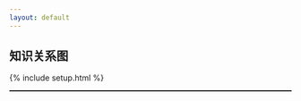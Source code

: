 ```yaml
---
layout: default
---
```


## 知识关系图


{% include setup.html %}


<textarea id="namespace" style='display:none'> {{namespace}} </textarea>

<div id="svg" style="border: 1px solid;overflow: auto"></div>
<!-- <svg width="1500" height="600"></svg> -->
<!-- feed -->
<!-- https://xiashuangxi.github.io/pkb/feed.xml -->

<script src="{{namespace}}/assets/scripts/lib/jquery.min.js"></script>
<script src="{{namespace}}/assets/scripts/lib/d3.v7.min.js"></script>
<script>

	// var nodes = [];
	// var links = [];

	// var load_rss_json = function() {
	// 	var json;
	// 	// rss ulr
	// 	// test: https://xiashuangxi.github.io/bookphrase/feed.xml
	// 	// examples:https://observablehq.com/@d3/mobile-patent-suits
	// 	var feedURL = "https://xiashuangxi.github.io/bookphrase/feed.xml";
	// 	$.ajax({
	// 		async: false,
	// 		type: 'GET',
	// 		url: "https://api.rss2json.com/v1/api.json?rss_url=" + feedURL,
	// 		dataType: 'jsonp',
	// 		success: function(result) {
	// 			draw(result)
	// 		}
	// 	});
	// }

	// var parse_data = function( data){
	// 	console.log(items)
	// 	var items = data.items;
	// 	for (var i = 0; i < items.length; i++){
	// 		var obj = items[i];
	// 		nodes.push( Object.create({id: obj.title}));
	// 	}

	// 	links.push(Object.create({source:"Source",target:"Target",type:"link"}));
	// 	console.log(links);
	// 	console.log(nodes);
	// }

	// var chart = {
	// 	links: [],
	// 	nodes: [],

	// 	svg: d3.create('svg'),
	// }

	// var draw = function( data ) {
	// 	console.log(data);
	// 	function dragstarted(event,d) {
	// 		console.log("dragstarted")
	// 	}
	// 	function dragged(event,d) {}
	// 	function dragended(event,d) {}



	// 	return d3.drag()
	// 	.on("start",dragstarted)
	// 	.on("drag",dragged)
	// 	.on("end",dragended);
	// }
	// window.onload = function () { 
	// 	load_rss_json()
	// }

</script>

<!-- test -->
<script>
	var links = [];
	var nodes = [];
	// var types = ['outlink','inlink'];
	var types = ["licensing", "suit", "resolved"];
	var data = [];
	// <svg viewBox="-576,-300,1152,600" style="font: 12px sans-serif;">
	var height = 600;
	var width  = 1400;

	// init links
	// for (var i = 3; i >= 1; i--) {
	// 	var obj = {
	// 		source: 'Source'+i,target: 'target'+i,type:'licensing'
	// 	}
	// 	links.push(obj);
	// }





	// links.push({ source: "Microsoft" , target: "Mi", type: "licensing"});
	// links.push({ source: "Microsoft" , target: "Huawei", type: "licensing"});
	// links.push({ source: "Microsoft" , target: "oracle", type: "licensing"});
	// links.push({ source: "大米" , target: "oracle", type: "licensing"});
	// links.push({ source: "大米" , target: "Microsoft", type: "licensing"});

	// links.push({ source: "大米" , target: "Microsoft1", type: "suit"});
	// links.push({ source: "大米" , target: "Microsoft2", type: "licensing"});
	// links.push({ source: "大米" , target: "Microsoft3", type: "suit"});
	// links.push({ source: "大米" , target: "Microsoft4", type: "licensing"});
	// links.push({ source: "大米" , target: "Microsoft5", type: "suit"});
	// links.push({ source: "大米" , target: "Microsoft6", type: "licensing"});
	// links.push({ source: "大米" , target: "Microsoft7", type: "licensing"});
	// links.push({ source: "大米" , target: "Microsoft8", type: "licensing"});
	// links.push({ source: "大米" , target: "Microsoft9", type: "licensing"});
	// links.push({ source: "大米" , target: "Microsoft0", type: "licensing"});
	// links.push({ source: "大米" , target: "Microsoft11", type: "licensing"});
	// links.push({ source: "大米" , target: "Microsoft22", type: "licensing"});
	// links.push({ source: "大米" , target: "Microsoft33", type: "licensing"});
	// links.push({ source: "大米" , target: "Microsoft44", type: "licensing"});
	// links.push({ source: "大米" , target: "Microsoft55", type: "licensing"});
	// links.push({ source: "大米" , target: "Microsoft66", type: "licensing"});
	// links.push({ source: "大米" , target: "Microsoft77", type: "licensing"});
	// links.push({ source: "大米" , target: "Microsoft88", type: "licensing"});

	// nodes.push({id: "Microsoft"})
	// nodes.push({id: "Mi"})
	// nodes.push({id: "Huawei"})
	// nodes.push({id: "oracle"})
	// nodes.push({id: "大米"})
	// nodes.push({id: "Microsoft1"})
	// nodes.push({id: "Microsoft2"})
	// nodes.push({id: "Microsoft3"})
	// nodes.push({id: "Microsoft4"})
	// nodes.push({id: "Microsoft5"})
	// nodes.push({id: "Microsoft6"})
	// nodes.push({id: "Microsoft7"})
	// nodes.push({id: "Microsoft8"})
	// nodes.push({id: "Microsoft9"})
	// nodes.push({id: "Microsoft0"})
	// nodes.push({id: "Microsoft11"})
	// nodes.push({id: "Microsoft22"})
	// nodes.push({id: "Microsoft33"})
	// nodes.push({id: "Microsoft44"})
	// nodes.push({id: "Microsoft55"})
	// nodes.push({id: "Microsoft66"})
	// nodes.push({id: "Microsoft77"})
	// nodes.push({id: "Microsoft88"})

	// for (var i = 3; i >= 1; i--) {
	// 	var obj = {
	// 		id: 'Source'+i
	// 	}
	// 	nodes.push(obj);
	// }

	// for (var i = 3; i >= 1; i--) {
	// 	var obj = {
	// 		id: 'target'+i
	// 	}
	// 	nodes.push(obj);
	// }

	var __chart  =function() {

		console.log('__chart')

	data = {
		nodes: nodes,
		links: links
	};

	// 
	var drag = function(simulation) {

		var dragstarted = function(event,d){
			console.log("dragstarted")
			if(!event.active){
				simulation.alphaTarget(0.3).restart();
			}
			d.fx = d.x;
			d.fy = d.y;
		}

		var dragged = function(event,d){
			console.log("dragged")
 			d.fx = event.x;
    		d.fy = event.y;
		}

		var dragended = function(event,d){
			console.log("dragended")
			if (!event.active) {simulation.alphaTarget(0);}
    		d.fx = null;
    		d.fy = null;
		}

		return d3.drag()
			.on('start',dragstarted)
			.on('drag',dragged)
			.on('end',dragended);
	}

	var linkArc = function(d) {
		var r = Math.hypot(d.target.x - d.source.x, d.target.y - d.source.y);
		// console.log(d.source)
		return  `
		    M${d.source.x},${d.source.y}
		    A${r},${r} 0 0,1 ${d.target.x},${d.target.y}
		  `;
	}
	var color = d3.scaleOrdinal(types, d3.schemeCategory10);

	// var chart = {
		links= data.links.map(d => Object.create(d)),
		nodes= data.nodes.map(d => Object.create(d)),

		simulation= d3.forceSimulation(nodes)
			.force('link', d3.forceLink(links).id(d=> d.id))
			.force('charge', d3.forceManyBody().strength(-350))
			// .force("center",  d3.forceCenter(width/2, height/2))
			.force('x', d3.forceX())
			.force('y', d3.forceX())
			.restart();
		

		// <svg viewBox="-576,-300,1152,600" style="font: 12px sans-serif;">
		svg= d3.create('svg')
			// .attr('viewBox', [-576,-300,1152,600])
			      .attr("viewBox", [-width / 2, -height / 2, width, height])

			.style('font', '9px sans-serif')
			// .attr("style", "max-width: 100%; height: auto; height: intrinsic;");

			// chart.
	// svg.append('defs').selectAll('marker')
	// 	.data(types)
	// 	.join('marker')
	// 		.attr('id', d => "aaaa"+d)
	// 		.attr('viewBox', '0 -5 10 10')//0 -5 10 10
	// 		.attr('refX', 15)//15
	// 		.attr('refY', -0.5)
	// 		.attr('markerWidth',3)
	// 		.attr('markerHeight',3)
	// 		.attr('orient','auto')
	// 	.append('path')
	// 		.attr('fill', color)
	// 		.attr('d', 'M0,-5L10,0L0,5');
	svg.append("defs").selectAll("marker")
    .data(types)
    .join("marker")
      .attr("id", d => `arrow-${d}`)
      .attr("viewBox", "0 -5 10 10")
      .attr("refX", 15)
      .attr("refY", -0.5)
      .attr("markerWidth", 6)
      .attr("markerHeight", 6)
      .attr("orient", "auto")
    .append("path")
      .attr("fill", color)
      .attr("d", "M0,-5L10,0L0,5");

		// link = svg.append('g')
		// 	.attr('fill', 'none')
		// 	.attr('stroke-width', 1.5)
		// 	.selectAll('path')
		// 	.data(links)
		// 	.join('path')
		// 	.attr('stroke', d => color(d.type))
			// .attr('marker-end' d => `url(d.type)`)),
	link = svg.append("g")
      .attr("fill", "none")
      .attr("stroke-width", 0.8)//1.5
    .selectAll("path")
    .data(links)
    .join("path")
      .attr("stroke", d => color(d.type))
      .attr("marker-end", d => `url(${new URL(`#arrow-${d.type}`, location)})`);

		// node= svg.append('g')
		// 	.attr('fill', 'currentColor')
		// 	.attr('stroke-linecap', 'round')
		// 	.attr('stroke-linejoin', 'round')
		// 	.selectAll('g')
		// 	.data(nodes)
		// 	.join('g')
		// 	.call(drag(simulation))

		node = svg.append("g")
      .attr("fill", "currentColor")
      .attr("stroke-linecap", "round")
      .attr("stroke-linejoin", "round")
    .selectAll("g")
    .data(nodes)
    .join("g")
      .call(drag(simulation));

		node.append("circle")
	      .attr("stroke", "white")
	      .attr("stroke-width", 1.5)
	      .attr("r", 4); // 4

      	node.append("text")
	      .attr("x", 8)//8
	      .attr("y", "0.31em")//0.31em
	      .text(d => d.id)
	    .clone(true).lower()
	      .attr("fill", "none")
	      .attr("stroke", "white")
	      .attr("stroke-width", 3);//3

  	simulation.on("tick", () => {
    	link.attr("d", linkArc);
    	node.attr("transform", d => `translate(${d.x},${d.y})`);
  	});

  // invalidation.then(() => simulation.stop());

  
	// }

	

	svg.node();
  	document.getElementById('svg').append(svg.node());
  	}

  	var load_rss_json = function() {

  		var namespace = document.getElementById('namespace').value.trim();
  		var url = "https://xiashuangxi.github.io/pkb/feed.xml?rn="+Date.now();
  		if(namespace.length == 0){
  			url = "/feed.xml?rn="+Date.now();
  		}

  		$.ajax({
  			url: url,
  			success: function(result){
  				
  				// console.log(result)
  				var entry  = result.getElementsByTagName("entry")

  				// var domParser = new DOMParser();
  				// var xmlDocument = domParser.parseFromString(entry[0], "text/xml");//text/xml

  				// console.log(entry[0])
  				// // console.log(xmlDocument)
  				// console.log(entry[0].querySelector('content').innerHTML)

  				for (var i = entry.length - 1; i >= 0; i--) {
  					var e = entry[i];
  					var title = e.querySelector("title").innerHTML
  					var content = e.querySelector("content").innerHTML
  					var url = e.querySelector('link').getAttribute('href');
  					
  					// var re = /"(\/pkb\/.+)"/
  					// console.log("title: "+title + " Content:" +content)
  					var m = content.match(/"(\/pkb\/.+)"/);
  					// console.log(m)
  					if(m) {
  						var ref = m[1];
  						// console.log(ref)
  						var m1 = ref.match(/(?<=Title:).+/)
  						if(m1){
  							// console.log(m1[0])
							for (var i = nodes.length - 1; i >= 0; i--) {
								var n = nodes[i];
								if(m1[0] == n.id) {
									links.push({
										source: title,
										target: m1[0],
										type: 'licensing'
									})
								}
							}
  						}
  					}

					nodes.push({id: title,link: url});

  				}
  				__chart()

  			}
  		})

// 		const RSS_URL = `https://xiashuangxi.github.io/bookphrase/feed.xml`;

// 		$.ajax(RSS_URL, {
// 		  accepts: {
// 		    xml: "application/rss+xml"
// 		  },

// 		  dataType: "xml",

// 		  success: function(data) {
// 		  	console.log(data)
// 		    $(data)
// 		      .find("entry")
// 		      .each(function() {
// 		        const el = $(this);
// console.log(el)

// 		        // document.body.insertAdjacentHTML("beforeend", template);
// 		      });
// 		  }
// 		});



		// var json;
		// // rss ulr
		// // test: https://xiashuangxi.github.io/bookphrase/feed.xml
		// // examples:https://observablehq.com/@d3/mobile-patent-suits
		// // https://api.rss2json.com/v1/api.json?rss_url=https://xiashuangxi.github.io/pkb/feed.xml
		// var feedURL = "https://xiashuangxi.github.io/pkb/feed.xml";
		// $.ajax({
		// 	async: false,
		// 	type: 'GET',
		// 	// accepts: {
		//  //    xml: "application/rss+xml"
		//  //  },
		// 	url: feedURL,
		// 	// dataType: 'jsonp',
		// 	success: function(result) {
		// 		// draw(result)
		// 		console.log(result)

		// 		var domParser = new DOMParser();
		// 		// ?
		// 		// text/html,application/xhtml+xml,application/xml;q=0.9,image/avif,image/webp,image/apng,*/*;q=0.8,application/signed-exchange;v=b3;q=0.9
		// 		// var xmlDocument = domParser.parseFromString(result, "text/html");
		// 		// console.log(xmlDocument)
		// 		// var entry = xmlDocument.getElementsByTagName("entry")

		// 		// console.log(entry)


		// 		// if( result ){

		// 		// 	for (var i = result.items.length - 1; i >= 0; i--) {
		// 		// 		var obj = result.items[i];
		// 		// 		console.log(obj.content)
		// 		// 		var re = /^"(\/http\/.+)"$/
		// 		// 		console.log(obj.content.match(re))		

		// 		// 		nodes.push({id: obj.title});
						
		// 		// 	}
		// 		// }


		// 		__chart()
		// 	}
		// });
		// $.ajax({
		// 	async: false,
		// 	type: 'GET',
		// 	url: "https://api.rss2json.com/v1/api.json?rss_url=" + feedURL,
		// 	dataType: 'jsonp',
		// 	success: function(result) {
		// 		// draw(result)
		// 		console.log(result)

		// 		if( result ){

		// 			for (var i = result.items.length - 1; i >= 0; i--) {
		// 				var obj = result.items[i];
		// 				console.log(obj.content)
		// 				var re = /^"(\/http\/.+)"$/
		// 				console.log(obj.content.match(re))		

		// 				nodes.push({id: obj.title});
						
		// 			}
		// 		}


		// 		__chart()
		// 	}
		// });
	}
	load_rss_json()
</script>